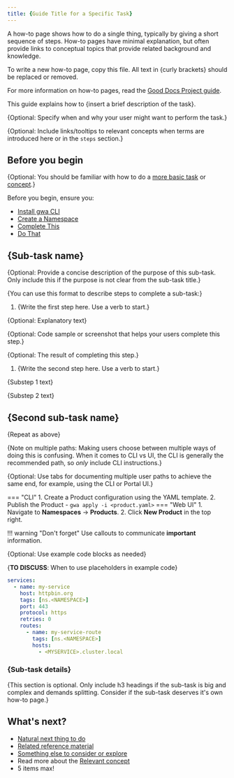 ```yaml
---
title: {Guide Title for a Specific Task}
---
```

<!-- template preamble -->

A how-to page shows how to do a single thing, typically by giving a short
sequence of steps. How-to pages have minimal explanation, but often provide links
to conceptual topics that provide related background and knowledge.

To write a new how-to page, copy this file. All text in {curly brackets} should be replaced or removed.

For more information on how-to pages, read the [Good Docs Project guide](https://gitlab.com/tgdp/templates/-/blob/main/how-to/guide-how-to.md).

<!-- overview -->

This guide explains how to {insert a brief description of the task}.

{Optional: Specify when and why your user might want to perform the task.}

{Optional: Include links/tooltips to relevant concepts when terms are introduced here or in the `steps` section.}

<!-- prerequisites -->

## Before you begin

{Optional: You should be familiar with how to do a [more basic task](/how-to/basic.md) or [concept](/concepts/topic.md).}

Before you begin, ensure you:

- [Install gwa CLI](/how-to/gwa-install.md)
- [Create a Namespace](/resources/gwa-commands.md#namespacecreate)
- [Complete This](/how-to/do-this.md)
- [Do That](/how-to/do-that.md)

<!-- steps -->

## {Sub-task name}

{Optional: Provide a concise description of the purpose of this sub-task. Only include this if the purpose is not clear from the sub-task title.}

{You can use this format to describe steps to complete a sub-task:}

1. {Write the first step here. Use a verb to start.}

  {Optional: Explanatory text}

  {Optional: Code sample or screenshot that helps your users complete this step.}

  {Optional: The result of completing this step.}

1. {Write the second step here. Use a verb to start.}

  {Substep 1 text}

  {Substep 2 text}

## {Second sub-task name}

{Repeat as above}

{Note on multiple paths: Making users choose between multiple ways of doing this
 is confusing. When it comes to CLI vs UI, the CLI is generally the recommended
 path, so *only* include CLI instructions.}

{Optional: Use tabs for documenting multiple user paths to achieve the same end, for example, using the CLI or Portal UI.}

=== "CLI"
    1. Create a Product configuration using the YAML template.
    2. Publish the Product - `gwa apply -i <product.yaml>`
=== "Web UI"
    1. Navigate to **Namespaces** -> **Products**.
    2. Click **New Product** in the top right.

!!! warning "Don't forget"
    Use callouts to communicate **important** information.

{Optional: Use example code blocks as needed}

{**TO DISCUSS**: When to use placeholders in example code}

```yaml
services:
  - name: my-service
    host: httpbin.org
    tags: [ns.<NAMESPACE>]
    port: 443
    protocol: https
    retries: 0
    routes:
      - name: my-service-route
        tags: [ns.<NAMESPACE>]
        hosts:
          - <MYSERVICE>.cluster.local
```

### {Sub-task details}

{This section is optional. Only include h3 headings if the sub-task is big and complex and demands splitting.
Consider if the sub-task deserves it's own how-to page.}

<!-- whatsnext -->

## What's next?

- [Natural next thing to do](/how-to/next.md)
- [Related reference material](/reference/api.md)
- [Something else to consider or explore](/how-to/more.md)
- Read more about the [Relevant concept](/concepts/relevant.md)
- 5 items max!
